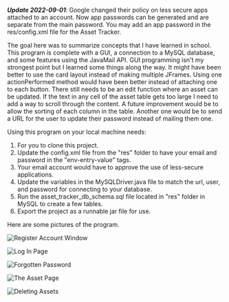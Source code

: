 ***Update 2022-09-01***: Google changed their policy on less secure apps attached to an account. Now app passwords can be generated and are separate from the main password. You may add an app password in the res/config.xml file for the Asset Tracker.

The goal here was to summarize concepts that I have learned in school. This program is complete with a GUI, a connection to a MySQL database, and some features using the JavaMail API.
GUI programming isn't my strongest point but I learned some things along the way. It might have been better to use the card layout instead of making multiple JFrames.
Using one actionPerformed method would have been better instead of attaching one to each button.
There still needs to be an edit function where an asset can be updated.
If the text in any cell of the asset table gets too large I need to add a way to scroll through the content.
A future improvement would be to allow the sorting of each column in the table.
Another one would be to send a URL for the user to update their password instead of mailing them one.

Using this program on your local machine needs:
1) For you to clone this project.
2) Update the config.xml file from the "res" folder to have your email and password in the "env-entry-value" tags.
3) Your email account would have to approve the use of less-secure applications.
4) Update the variables in the MySQLDriver.java file to match the url, user, and password for connecting to your database.
5) Run the asset_tracker_db_schema.sql file located in "res" folder in MySQL to create a few tables.
6) Export the project as a runnable jar file for use.

Here are some pictures of the program.


![Register Account Window](https://i.imgur.com/QrrjzuW.png)

![Log In Page](https://i.imgur.com/5KCqmFm.png)

![Forgotten Password](https://i.imgur.com/7CqWloL.png)

![The Asset Page](https://i.imgur.com/H9ks6ao.png)

![Deleting Assets](https://i.imgur.com/jiwICpB.png)
